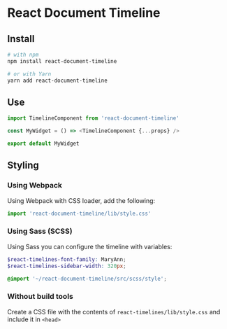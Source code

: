 # React Document Timeline

## Install

```sh
# with npm
npm install react-document-timeline

# or with Yarn
yarn add react-document-timeline
```

## Use

```js
import TimelineComponent from 'react-document-timeline'

const MyWidget = () => <TimelineComponent {...props} />

export default MyWidget
```

## Styling

### Using Webpack

Using Webpack with CSS loader, add the following:

```js
import 'react-document-timeline/lib/style.css'
```

### Using Sass (SCSS)

Using Sass you can configure the timeline with variables:

```scss
$react-timelines-font-family: MaryAnn;
$react-timelines-sidebar-width: 320px;

@import '~/react-document-timeline/src/scss/style';
```

### Without build tools

Create a CSS file with the contents of `react-timelines/lib/style.css` and include it in `<head>`
